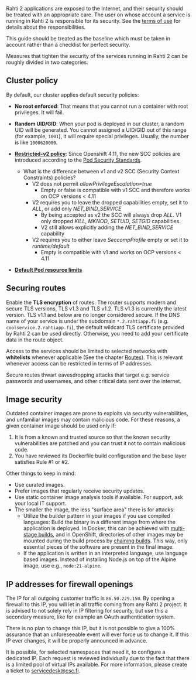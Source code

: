 Rahti 2 applications are exposed to the Internet, and
their security should be treated with an appropriate care.
The user on whose account a service is running in Rahti 2 is
responsible for its security. See the [terms of use](https://rahti.csc.fi/terms_of_use.html) for details about the
responsibilities.

This guide should be treated as the baseline which must be taken
in account rather than a checklist for perfect security.

Measures that tighten the security of the services running in Rahti 2 can be
roughly divided in two categories.

## Cluster policy

By default, our cluster applies default security policies:  

- **No root enforced**: That means that you cannot run a container with root privileges. It will fail.  

- **Random UID/GID**: When your pod is deployed in our cluster, a random UID will be generated. You cannot assigned a UID/GID out of this range (for example, `1001`), it will require special privileges. Usually, the number is like `1000620000`.  

- **[Restricted-v2 policy](https://connect.redhat.com/en/blog/important-openshift-changes-pod-security-standards)**: Since Openshift 4.11, the new SCC policies are introduced according to the [Pod Security Standards](https://kubernetes.io/docs/concepts/security/pod-security-standards/).  
  - What is the difference between v1 and v2 SCC (Security Context Constraints) policies?  
    - V2 does not permit *allowPrivilegeEscalation=true*  
        - Empty or false is compatible with v1 SCC and therefore works on OCP versions < 4.11  
    - V2 requires you to leave the dropped capabilities empty, set it to *ALL*, or add only *NET_BIND_SERVICE*  
        - By being accepted as v2 the SCC will always drop *ALL*. V1 only dropped *KILL*, *MKNOD*, *SETUID*, *SETGID* capabilities.  
        - V2 still allows explicitly adding the *NET_BIND_SERVICE* capability  
    - V2 requires you to either leave *SeccompProfile* empty or set it to *runtime/default*  
        - Empty is compatible with v1 and works on OCP versions < 4.11  

- **[Default Pod resource limits](../rahti2/usage/projects_and_quota.md#default-pod-resource-limits)**

## Securing routes

Enable the **TLS encryption** of routes. The router supports modern and secure TLS versions, TLS v1.3 and TLS v1.2. TLS v1.3 is currently the latest version. TLS v1.1 and below are no longer considered secure. If the DNS name of your service is under
the subdomain `*.2.rahtiapp.fi` (e.g. `coolservice.2.rahtiapp.fi`), the default
wildcard TLS certificate provided by Rahti 2 can be used directly. Otherwise,
you need to add your certificate data in the route object.

Access to the services should be limited to selected networks with
**whitelists** whenever applicable (See the chapter
[Routes](tutorials/deploy_static_webserver_cli.md#route)). This is relevant whenever
access can be restricted in terms of IP addresses.

Secure routes thwart eavesdropping attacks that target e.g. service passwords
and usernames, and other critical data sent over the internet.

## Image security

Outdated container images are prone to exploits via security vulnerabilities,
and unfamiliar images may contain malicious code. For these reasons, a given container
image should be used only if:

1. It is from a known and trusted source so that the known security
   vulnerabilities are patched and you can trust it not to contain malicious
   code.
2. You have reviewed its Dockerfile build configuration and the base layer
   satisfies Rule #1 or #2.

Other things to keep in mind:

* Use curated images.
* Prefer images that regularly receive security updates.
* Use static container image analysis tools if available. For support, ask your
  local IT support.
* The smaller the image, the less "surface area" there is for attacks:
  * Utilize the builder pattern in your images if you use compiled languages:
    Build the binary in a different image from where the application is
    deployed. In Docker, this can be achieved with [multi-stage
    builds](https://docs.docker.com/develop/develop-images/multistage-build/),
    and in OpenShift, directories of other images may be mounted during the build
    process by [chaining
    builds](https://cloud.redhat.com/blog/chaining-builds).
    This way, only essential pieces of the software are present in the
    final image.
  * If the application is written in an interpreted language, use language
    based images. Instead of installing Node.js on top of the Alpine image, use
    e.g., `node:21-alpine`.

## IP addresses for firewall openings

The IP for all outgoing customer traffic is `86.50.229.150`. By opening a firewall to this IP, you will let in all traffic coming from any Rahti 2 project. It is advised to not solely rely in IP filtering for security, but use this a secondary measure, like for example an OAuth authentication system.

There is no plan to change this IP, but it is not possible to give a 100% assurance that an unforeseeable event will ever force us to change it. If this IP ever changes, it will be properly announced in advance.

It is possible, for selected namespaces that need it, to configure a dedicated IP. Each request is reviewed individually due to the fact that there is a limited pool of virtual IPs available. For more information, please create a ticket to <servicedesk@csc.fi>.
